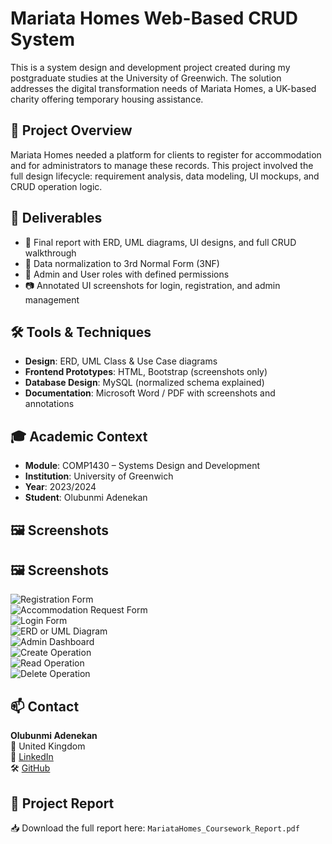 
# Mariata Homes Web-Based CRUD System

This is a system design and development project created during my postgraduate studies at the University of Greenwich. The solution addresses the digital transformation needs of Mariata Homes, a UK-based charity offering temporary housing assistance.

## 🧠 Project Overview

Mariata Homes needed a platform for clients to register for accommodation and for administrators to manage these records. This project involved the full design lifecycle: requirement analysis, data modeling, UI mockups, and CRUD operation logic.

## 🧱 Deliverables

- 📄 Final report with ERD, UML diagrams, UI designs, and full CRUD walkthrough
- 🧩 Data normalization to 3rd Normal Form (3NF)
- 🔐 Admin and User roles with defined permissions
- 📷 Annotated UI screenshots for login, registration, and admin management

## 🛠 Tools & Techniques

- **Design**: ERD, UML Class & Use Case diagrams
- **Frontend Prototypes**: HTML, Bootstrap (screenshots only)
- **Database Design**: MySQL (normalized schema explained)
- **Documentation**: Microsoft Word / PDF with screenshots and annotations

## 🎓 Academic Context

- **Module**: COMP1430 – Systems Design and Development  
- **Institution**: University of Greenwich  
- **Year**: 2023/2024  
- **Student**: Olubunmi Adenekan

## 🖼 Screenshots

## 🖼 Screenshots

![Registration Form](Images/mariata_page_10.png)  
![Accommodation Request Form](Images/mariata_page_11.png)  
![Login Form](Images/mariata_page_12.png)  
![ERD or UML Diagram](Images/mariata_page_14.png)  
![Admin Dashboard](Images/mariata_page_21.png)  
![Create Operation](Images/mariata_page_22.png)  
![Read Operation](Images/mariata_page_23.png)  
![Delete Operation](Images/mariata_page_24.png)


## 📫 Contact

**Olubunmi Adenekan**  
📍 United Kingdom  
🔗 [LinkedIn](https://www.linkedin.com/in/olubunmi-adenekan-b231847a/)  
🛠 [GitHub](https://github.com/Ajany47)

## 📎 Project Report

📥 Download the full report here: `MariataHomes_Coursework_Report.pdf`
